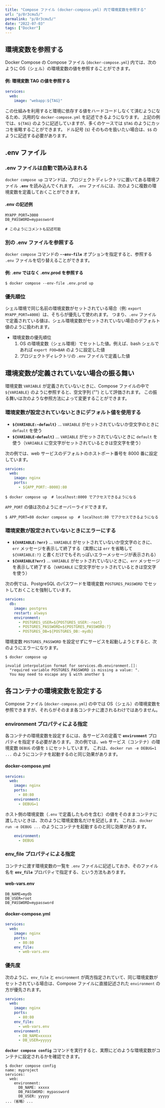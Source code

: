 ```yaml
---
title: "Compose ファイル (docker-compose.yml) 内で環境変数を参照する"
url: "p/8r3cmu5/"
permalink: "p/8r3cmu5/"
date: "2022-07-03"
tags: ["Docker"]
---
```


環境変数を参照する
----

Docker Compose の Compose ファイル (`docker-compose.yml`) 内では、次のように OS（シェル）の環境変数の値を参照することができます。

#### 例: 環境変数 TAG の値を参照する

```yaml
services:
  web:
    image: "webapp:${TAG}"
```

この仕組みを利用すると環境に依存する値をハードコードしなくて済むようになるため、汎用的な `docker-compose.yml` を記述できるようになります。
上記の例では、`${TAG}` のように記述していますが、多くのケースでは `$TAG` のようにカッコを省略することができます。
ドル記号 (`$`) そのものを扱いたい場合は、`$$` のように記述する必要があります。


.env ファイル
----

### .env ファイルは自動で読み込まれる

`docker compose up` コマンドは、プロジェクトディレクトリに置いてある環境ファイル __`.env`__ を読み込んでくれます。
`.env` ファイルには、次のように複数の環境変数を定義しておくことができます。

#### .env の記述例

```env
MYAPP_PORT=3000
DB_PASSWORD=mypassword

# このようにコメントも記述可能
```

### 別の .env ファイルを参照する

`docker compose` コマンドの __`--env-file`__ オプションを指定すると、参照する `.env` ファイルを切り替えることができます。

#### 例: .env ではなく .env.prod を参照する

```console
$ docker compose --env-file .env.prod up
```

### 優先順位

シェル環境で同じ名前の環境変数がセットされている場合（例: `export MYAPP_PORT=4000`）は、そちらが優先して使われます。
つまり、`.env` ファイルで定義されている値は、シェル環境変数がセットされていない場合のデフォルト値のように扱われます。

- 環境変数の優先順位
  1. OS の環境変数（シェル環境）でセットした値。例えば、bash シェルであれば `export FOO=BAR` のように設定した値
  2. プロジェクトディレクトリの `.env` ファイルで定義した値


環境変数が定義されていない場合の振る舞い
----

環境変数 `VARIABLE` が定義されていないときに、Compose ファイルの中で `${VARIABLE}` のように参照すると、空文字列 ("") として評価されます。
この振る舞いは次のような参照方法によって変更することができます。

### 環境変数が設定されていないときにデフォルト値を使用する

- __`${VARIABLE:-default}`__ ... `VARIABLE` がセットされていないか空文字のときに `default` を使う
- __`${VARIABLE-default}`__ ... `VARIABLE` がセットされていないときに `default` を使う（`VARIABLE` に空文字がセットされているときは空文字を使う）

次の例では、web サービスのデフォルトのホストポート番号を 8000 番に設定しています。

```yaml
services:
  web:
    image: nginx
    ports:
      - ${APP_PORT:-8000}:80
```

```console
$ docker compose up  # localhost:8000 でアクセスできるようになる
```

`APP_PORT` の値は次のようにオーバーライドできます。

```console
$ APP_PORT=80 docker compose up  # localhost:80 でアクセスできるようになる
```

### 環境変数が設定されていないときにエラーにする

- __`${VARIABLE:?err}`__ ... `VARIABLE` がセットされていないか空文字のときに、`err` メッセージを表示して終了する（実際には `err` を省略して `${VARIABLE:?}` と書くだけでもそれっぽいエラーメッセージが表示される）
- __`${VARIABLE?err}`__ ... `VARIABLE` がセットされていないときに、`err` メッセージを表示して終了する（`VARIABLE` に空文字がセットされているときは空文字を使う）

次の例では、PostgreSQL のパスワードを環境変数 `POSTGRES_PASSWORD` でセットしておくことを強制しています。

```yaml
services:
  db:
    image: postgres
    restart: always
    environment:
      - POSTGRES_USER=${POSTGRES_USER:-root}
      - POSTGRES_PASSWORD=${POSTGRES_PASSWORD:?}
      - POSTGRES_DB=${POSTGRES_DB:-mydb}
```

環境変数 `POSTGRES_PASSWORD` を設定せずにサービスを起動しようとすると、次のようにエラーになります。

```console
$ docker compose up

invalid interpolation format for services.db.environment.[]:
  "required variable POSTGRES_PASSWORD is missing a value: ".
  You may need to escape any $ with another $
```


各コンテナの環境変数を設定する
----

Compose ファイル (`docker-compose.yml`) の中では OS（シェル）の環境変数を参照できますが、それらがそのまま各コンテナに渡されるわけではありません。

### environment プロパティによる指定

各コンテナの環境変数を設定するには、各サービスの定義で __`environment`__ プロパティを指定する必要があります。
次の例では、`web` サービス（コンテナ）の環境変数 `DEBUG` の値を `1` にセットしています。
これは、`docker run -e DEBUG=1 ...` のようにコンテナを起動するのと同じ効果があります。

#### docker-compose.yml

```yaml
services:
  web:
    image: nginx
    ports:
      - 80:80
    environment:
      - DEBUG=1
```

ホスト側の環境変数（`.env` で定義したものを含む）の値をそのままコンテナに渡したいときは、次のように環境変数名だけを記述します。
これは、`docker run -e DEBUG ...` のようにコンテナを起動するのと同じ効果があります。

```yaml
    environment:
      - DEBUG
```

### env_file プロパティによる指定

コンテナに渡す環境変数の一覧を `.env` ファイルに記述しておき、そのファイル名を __`env_file`__ プロパティで指定する、という方法もあります。

#### web-vars.env

```
DB_NAME=mydb
DB_USER=root
DB_PASSWORD=mypassword
```

#### docker-compose.yml

```yaml
services:
  web:
    image: nginx
    ports:
      - 80:80
    env_file:
      - web-vars.env
```

### 優先度

次のように、`env_file` と `environment` が両方指定されていて、同じ環境変数がセットされている場合は、Compose ファイルに直接記述された `environment` の方が優先されます。

```yaml
services:
  web:
    image: nginx
    ports:
      - 80:80
    env_file:
      - web-vars.env
    environment:
      - DB_NAME=xxxxx
      - DB_USER=yyyyy
```

__`docker compose config`__ コマンドを実行すると、実際にどのような環境変数がコンテナに設定されるかを確認できます。

```console
$ docker compose config
name: myproject
services:
  web:
    environment:
      DB_NAME: xxxxx
      DB_PASSWORD: mypassword
      DB_USER: yyyyy
...（省略）...
```

